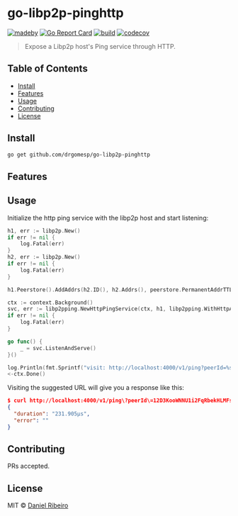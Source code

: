 # go-libp2p-pinghttp

[![madeby](https://img.shields.io/badge/made%20by-%40drgomesp-blue)](https://github.com/drgomesp/)
[![Go Report Card](https://goreportcard.com/badge/github.com/drgomesp/go-libp2p-pinghttp)](https://goreportcard.com/report/github.com/drgomesp/go-libp2p-pinghttp)
[![build](https://github.com/drgomesp/go-libp2p-pinghttp/actions/workflows/go-test.yml/badge.svg?style=squared)](https://github.com/drgomesp/go-libp2p-pinghttp/actions)
[![codecov](https://codecov.io/gh/drgomesp/go-libp2p-pinghttp/branch/main/graph/badge.svg?token=BRMFJRJV2X)](https://codecov.io/gh/drgomesp/go-libp2p-pinghttp)

> Expose a Libp2p host's Ping service through HTTP.

## Table of Contents

- [Install](#install)
- [Features](#features)
- [Usage](#usage)
- [Contributing](#contributing)
- [License](#license)

## Install

```bash
go get github.com/drgomesp/go-libp2p-pinghttp
```

## Features



## Usage

Initialize the http ping service with the libp2p host and start listening:

```go
h1, err := libp2p.New()
if err != nil {
    log.Fatal(err)
}
h2, err := libp2p.New()
if err != nil {
    log.Fatal(err)
}

h1.Peerstore().AddAddrs(h2.ID(), h2.Addrs(), peerstore.PermanentAddrTTL)

ctx := context.Background()
svc, err := libp2pping.NewHttpPingService(ctx, h1, libp2pping.WithHttpAddr(":4000"))
if err != nil {
    log.Fatal(err)
}

go func() {
    _ = svc.ListenAndServe()
}()

log.Println(fmt.Sprintf("visit: http://localhost:4000/v1/ping?peerId=%s", h2.ID().String()))
<-ctx.Done()
```

Visiting the suggested URL will give you a response like this: 

```json
$ curl http://localhost:4000/v1/ping\?peerId\=12D3KooWNNU1i2FqRbekHLMFssUJwAxmDyJvKs4D7VXU8F3rBpYq | jq 
{
  "duration": "231.905µs",
  "error": ""
}

```

## Contributing

PRs accepted.

## License

MIT © [Daniel Ribeiro](https://github.com/drgomesp)

